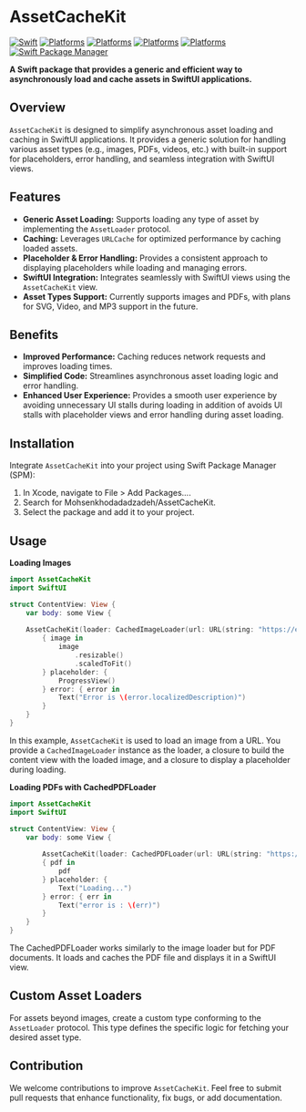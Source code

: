 # AssetCacheKit

[![Swift](https://img.shields.io/badge/Swift-6.0-orange?style=flat-square)](https://img.shields.io/badge/Swift-6.0-orange?style=flat-square)
[![Platforms](https://img.shields.io/badge/Platforms-iOS_15.0-yellow?style=flat-square)](https://img.shields.io/badge/Platforms-iOS_15.0-yellow?style=flat-square)
[![Platforms](https://img.shields.io/badge/Platforms-macOS_12.0-green?style=flat-square)](https://img.shields.io/badge/Platforms-macOS_12.0-green?style=flat-square)
[![Platforms](https://img.shields.io/badge/Platforms-tvOS_15.0-khaki?style=flat-square)](https://img.shields.io/badge/Platforms-tvOS_15.0-khaki?style=flat-square)
[![Platforms](https://img.shields.io/badge/Platforms-watchOS_8.0-red?style=flat-square)](https://img.shields.io/badge/Platforms-watchOS_8.0-red?style=flat-square)
[![Swift Package Manager](https://img.shields.io/badge/Swift_Package_Manager-compatible-orange?style=flat-square)](https://img.shields.io/badge/Swift_Package_Manager-compatible-orange?style=flat-square)

**A Swift package that provides a generic and efficient way to asynchronously load and cache assets in SwiftUI applications.**

## Overview
`AssetCacheKit` is designed to simplify asynchronous asset loading and caching in SwiftUI applications. It provides a generic solution for handling various asset types (e.g., images, PDFs, videos, etc.) with built-in support for placeholders, error handling, and seamless integration with SwiftUI views.

## Features
 - **Generic Asset Loading:** Supports loading any type of asset by implementing the `AssetLoader` protocol.
 - **Caching:** Leverages `URLCache` for optimized performance by caching loaded assets.
 - **Placeholder & Error Handling:** Provides a consistent approach to displaying placeholders while loading and managing errors.
 - **SwiftUI Integration:** Integrates seamlessly with SwiftUI views using the `AssetCacheKit` view.
 - **Asset Types Support:** Currently supports images and PDFs, with plans for SVG, Video, and MP3 support in the future.

## Benefits
 - **Improved Performance:** Caching reduces network requests and improves loading times.
 - **Simplified Code:** Streamlines asynchronous asset loading logic and error handling.
 - **Enhanced User Experience:** Provides a smooth user experience by avoiding unnecessary UI stalls during loading in addition of avoids UI stalls with placeholder views and error handling during asset loading.

## Installation
Integrate `AssetCacheKit` into your project using Swift Package Manager (SPM):
1. In Xcode, navigate to File > Add Packages....
2. Search for Mohsenkhodadadzadeh/AssetCacheKit.
3. Select the package and add it to your project.

## Usage
**Loading Images**
```Swift
import AssetCacheKit
import SwiftUI

struct ContentView: View {
    var body: some View {
    
    AssetCacheKit(loader: CachedImageLoader(url: URL(string: "https://example.come/example.png")))
        { image in
            image
                .resizable()
                .scaledToFit()
        } placeholder: {
            ProgressView()
        } error: { error in
            Text("Error is \(error.localizedDescription)")
        }
    }
}
```

In this example, `AssetCacheKit` is used to load an image from a URL. You provide a `CachedImageLoader` instance as the loader, a closure to build the content view with the loaded image, and a closure to display a placeholder during loading.

**Loading PDFs with CachedPDFLoader**
```Swift
import AssetCacheKit
import SwiftUI

struct ContentView: View {
    var body: some View {
    
        AssetCacheKit(loader: CachedPDFLoader(url: URL(string: "https://www.w3.org/WAI/ER/tests/xhtml/testfiles/resources/pdf/dummy.pdf")))
        { pdf in
            pdf
        } placeholder: {
            Text("Loading...")
        } error: { err in
            Text("error is : \(err)")
        }
    }
}
```

The CachedPDFLoader works similarly to the image loader but for PDF documents. It loads and caches the PDF file and displays it in a SwiftUI view.


## Custom Asset Loaders
For assets beyond images, create a custom type conforming to the `AssetLoader` protocol. This type defines the specific logic for fetching your desired asset type.

## Contribution
We welcome contributions to improve `AssetCacheKit`. Feel free to submit pull requests that enhance functionality, fix bugs, or add documentation.

